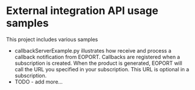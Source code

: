 # External integration API usage samples

This project includes various samples
* callbackServerExample.py illustrates how receive and process a callback notification from EOPORT. Callbacks are registered when a subscription is created. When the product is generated, EOPORT will call the URL you specified in your subscription. This URL is optional in a subscription.
* TODO - add more...
